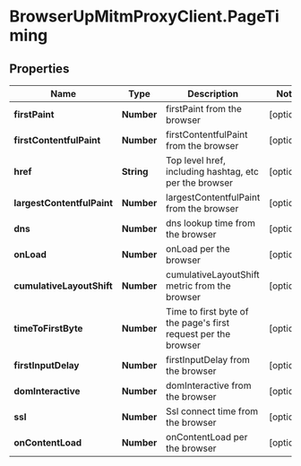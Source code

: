 # BrowserUpMitmProxyClient.PageTiming

## Properties

Name | Type | Description | Notes
------------ | ------------- | ------------- | -------------
**firstPaint** | **Number** | firstPaint from the browser | [optional] 
**firstContentfulPaint** | **Number** | firstContentfulPaint from the browser | [optional] 
**href** | **String** | Top level href, including hashtag, etc per the browser | [optional] 
**largestContentfulPaint** | **Number** | largestContentfulPaint from the browser | [optional] 
**dns** | **Number** | dns lookup time from the browser | [optional] 
**onLoad** | **Number** | onLoad per the browser | [optional] 
**cumulativeLayoutShift** | **Number** | cumulativeLayoutShift metric from the browser | [optional] 
**timeToFirstByte** | **Number** | Time to first byte of the page&#39;s first request per the browser | [optional] 
**firstInputDelay** | **Number** | firstInputDelay from the browser | [optional] 
**domInteractive** | **Number** | domInteractive from the browser | [optional] 
**ssl** | **Number** | Ssl connect time from the browser | [optional] 
**onContentLoad** | **Number** | onContentLoad per the browser | [optional] 


